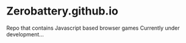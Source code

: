 # Zerobattery.github.io
Repo that contains Javascript based browser games
Currently under development...
